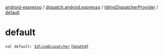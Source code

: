 [android-espresso](../../index.md) / [dispatch.android.espresso](../index.md) / [IdlingDispatcherProvider](index.md) / [default](./default.md)

# default

`val default: `[`IdlingDispatcher`](../-idling-dispatcher/index.md) [(source)](https://github.com/RBusarow/Dispatch/tree/master/android-espresso/src/main/java/dispatch/android/espresso/IdlingDispatcherProvider.kt#L32)
